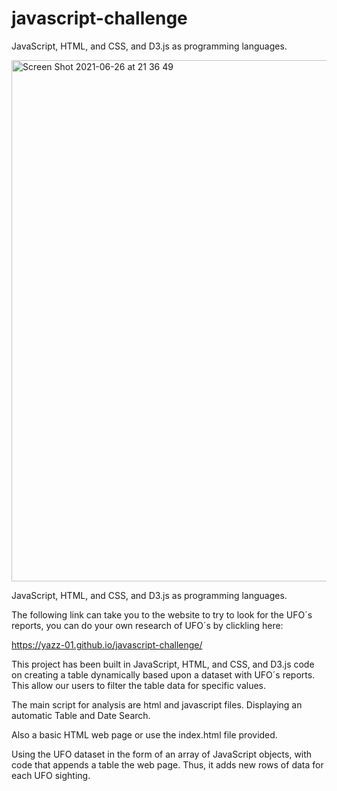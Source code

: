 # javascript-challenge
JavaScript, HTML, and CSS, and D3.js as programming languages.

<img width="834" alt="Screen Shot 2021-06-26 at 21 36 49" src="https://user-images.githubusercontent.com/79778345/123531138-b0eba000-d6c7-11eb-9213-950412b554b4.png">

JavaScript, HTML, and CSS, and D3.js as programming languages.



The following link can take you to the website to try to look for the UFO´s reports, you can do your own research of UFO´s by clickling here:

https://yazz-01.github.io/javascript-challenge/


This project has been built in JavaScript, HTML, and CSS, and D3.js code on creating a table dynamically based upon a dataset with UFO´s reports. This allow our users to filter the table data for specific values. 



The main script for analysis are html and javascript files. Displaying an automatic Table and Date Search.



Also a basic HTML web page or use the index.html file provided.



Using the UFO dataset in the form of an array of JavaScript objects, with code that appends a table the web page. Thus, it adds new rows of data for each UFO sighting.


